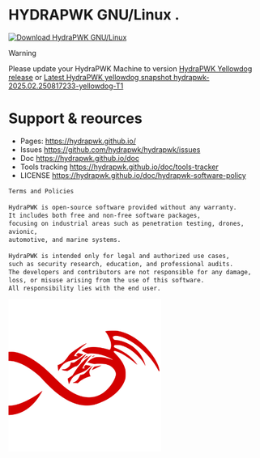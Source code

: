 # HYDRAPWK GNU/Linux .

[![Download HydraPWK GNU/Linux](https://img.shields.io/sourceforge/dm/hydrapwk-gnu-linux.svg)](https://sourceforge.net/projects/hydrapwk-gnu-linux/files/latest/download)

> [!WARNING]
> Please update your HydraPWK Machine to version [HydraPWK Yellowdog release](https://hydrapwk.github.io/blog/hydrapwk-release-yellowdog) or [Latest HydraPWK yellowdog snapshot hydrapwk-2025.02.250817233-yellowdog-T1](https://hydrapwk.github.io/blog/hydrapwk-new-snapshot-and-new-tools)

# Support & reources

 - Pages: https://hydrapwk.github.io/
 - Issues https://github.com/hydrapwk/hydrapwk/issues
 - Doc https://hydrapwk.github.io/doc
 - Tools tracking https://hydrapwk.github.io/doc/tools-tracker
 - LICENSE https://hydrapwk.github.io/doc/hydrapwk-software-policy


```
Terms and Policies

HydraPWK is open-source software provided without any warranty. 
It includes both free and non-free software packages, 
focusing on industrial areas such as penetration testing, drones, avionic, 
automotive, and marine systems. 

HydraPWK is intended only for legal and authorized use cases, 
such as security research, education, and professional audits. 
The developers and contributors are not responsible for any damage, 
loss, or misuse arising from the use of this software. 
All responsibility lies with the end user.
```
<img src="/graphics/hydrapwk-emblem-nocircle.png" style=" width: 60%;">

